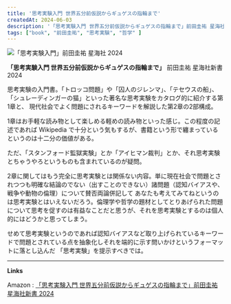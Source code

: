```yaml
---
title: '思考実験入門 世界五分前仮説からギュゲスの指輪まで'
createdAt: 2024-06-03
description: '「思考実験入門 世界五分前仮説からギュゲスの指輪まで」前田圭祐 星海社新書 2024'
tags: ["book", "前田圭祐", "思考実験", "哲学" ]
---
```


![「思考実験入門」前田圭祐 星海社 2024](https://i.gyazo.com/5b8ce37e2554bd599feedfc6f7d85444.png)

**「思考実験入門 世界五分前仮説からギュゲスの指輪まで」** 前田圭祐 星海社新書 2024

思考実験の入門書。「トロッコ問題」や「囚人のジレンマ」、「テセウスの船」、「シュレーディンガーの猫」といった著名な思考実験をカタログ的に紹介する第1章と、
現代社会でよく問題にされるキーワードを解説した第2章の2部構成。

1章はお手軽な読み物として楽しめる軽めの読み物といった感じ。この程度の記述であれば Wikipedia で十分という気もするが、書籍という形で纏まっているというのは十二分の価値がある。

ただ、「スタンフォード監獄実験」とか「アイヒマン裁判」とか、それ思考実験とちゃうやろというものも含まれているのが疑問。

2章に関してはもう完全に思考実験とは関係ない内容。単に現在社会で問題とされつつも明確な結論のでない（出すことのできない）諸問題（認知バイアスや、戦争や動物の倫理）について賛否両論併記して
あなたも考えてみてねというのは思考実験とはいえないだろう。倫理学や哲学の題材としてとりあげられた問題について思考を促すのは有益なことだと思うが、それを思考実験とするのは個人的にはどうかと思ってしまう。

せめて思考実験というのであれば認知バイアスなど取り上げられているキーワードで問題とされている点を抽象化しそれを端的に示す問いかけというフォーマットに落とし込んだ
「思考実験」を提示すべきでは。

---
**Links**

Amazon : [「思考実験入門 世界五分前仮説からギュゲスの指輪まで」前田圭祐 星海社新書 2024](https://www.amazon.co.jp/dp/4065357411)
